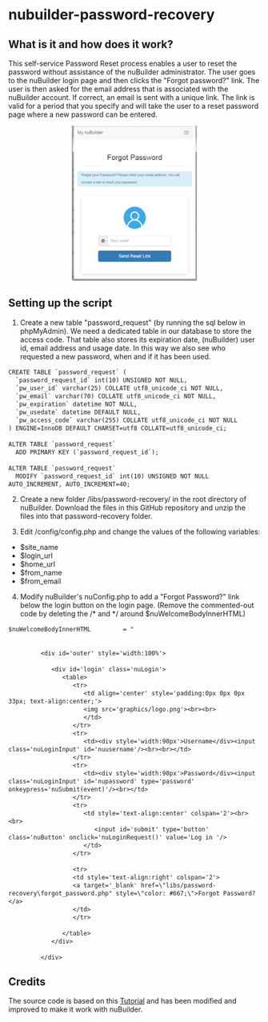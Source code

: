 # nubuilder-password-recovery

## What is it and how does it work?

This self-service Password Reset process enables a user to reset the password without assistance of the nuBuilder administrator.
The user goes to the nuBuilder login page and then clicks the "Forgot password?" link. 
The user is then asked for the email address that is associated with the nuBuilder account. 
If correct, an email is sent with a unique link. The link is valid for a period that you specify and will take the user to a reset password page where a new password can be entered.

<p align="center">
  <img src="screenshots/02_forgot_password_enter_email.png" width="250">
</p>

## Setting up the script

1) Create a new table "password_request" (by running the sql below in phpMyAdmin).
We need a dedicated table in our database to store the access code. 
That table also stores its expiration date, (nuBuilder) user id, email address and usage date.
In this way we also see who requested a new password, when and if it has been used.

```
CREATE TABLE `password_request` (
  `password_request_id` int(10) UNSIGNED NOT NULL,
  `pw_user_id` varchar(25) COLLATE utf8_unicode_ci NOT NULL,
  `pw_email` varchar(70) COLLATE utf8_unicode_ci NOT NULL,
  `pw_expiration` datetime NOT NULL,
  `pw_usedate` datetime DEFAULT NULL,
  `pw_access_code` varchar(255) COLLATE utf8_unicode_ci NOT NULL
) ENGINE=InnoDB DEFAULT CHARSET=utf8 COLLATE=utf8_unicode_ci;

ALTER TABLE `password_request`
  ADD PRIMARY KEY (`password_request_id`);

ALTER TABLE `password_request`
  MODIFY `password_request_id` int(10) UNSIGNED NOT NULL AUTO_INCREMENT, AUTO_INCREMENT=40;
```

2. Create a new folder /libs/password-recovery/ in the root directory of nuBuilder.
Download the files in this GitHub repository and unzip the files into that password-recovery folder.

3.  Edit /config/config.php and change the values of the following variables:
- $site_name
- $login_url
- $home_url
- $from_name
- $from_email

4. Modify nuBuilder's nuConfig.php to add a "Forgot Password?" link below the login button on the login page.
(Remove the commented-out code by deleting the /* and */ around $nuWelcomeBodyInnerHTML)


```
$nuWelcomeBodyInnerHTML         = "
   
   
         <div id='outer' style='width:100%'>

            <div id='login' class='nuLogin'>
               <table>
                  <tr>
                     <td align='center' style='padding:0px 0px 0px 33px; text-align:center;'>
                     <img src='graphics/logo.png'><br><br>
                     </td>
                  </tr>
                  <tr>
                     <td><div style='width:90px'>Username</div><input class='nuLoginInput' id='nuusername'/><br><br></td>
                  </tr>
                  <tr>
                     <td><div style='width:90px'>Password</div><input class='nuLoginInput' id='nupassword' type='password'  onkeypress='nuSubmit(event)'/><br></td>
                  </tr>
                  <tr>
                     <td style='text-align:center' colspan='2'><br><br>
                        <input id='submit' type='button' class='nuButton' onclick='nuLoginRequest()' value='Log in '/>
                     </td>
                  </tr>
                  
                  <tr>
                  <td style='text-align:right' colspan='2'>
                  <a target='_blank' href=\"libs/password-recovery\forgot_password.php" style=\"color: #667;\">Forgot Password?</a>
                  </td>
                  </tr>

               </table>
            </div>
            
         </div>
```
## Credits

The source code is based on this [Tutorial](https://www.codeofaninja.com/2013/03/php-login-script.html) and
has been modified and improved to make it work with nuBuilder.

